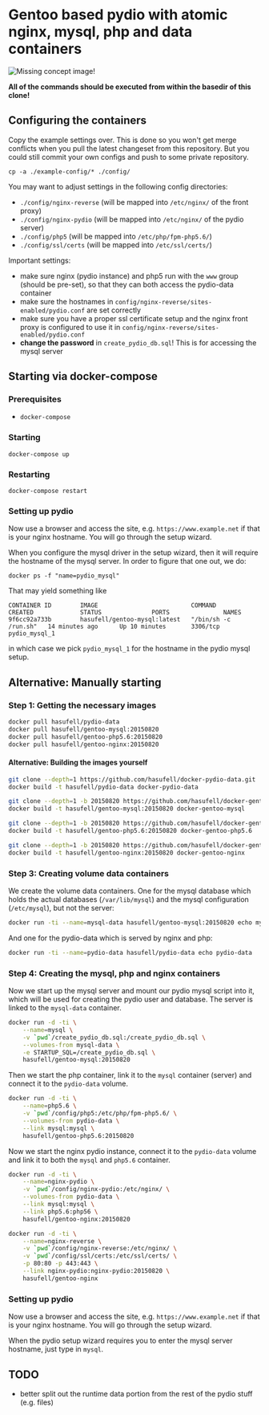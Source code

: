 # Gentoo based pydio with atomic nginx, mysql, php and data containers

![Missing concept image!](https://raw.githubusercontent.com/wiki/hasufell/docker-gentoo-pydio/images/concept.png)

__All of the commands should be executed from within the basedir
of this clone!__

## Configuring the containers

Copy the example settings over. This is done so you won't get merge conflicts
when you pull the latest changeset from this repository. But you could still
commit your own configs and push to some private repository.

```
cp -a ./example-config/* ./config/
```

You may want to adjust settings in the following config directories:
* `./config/nginx-reverse` (will be mapped into `/etc/nginx/` of the front proxy)
* `./config/nginx-pydio` (will be mapped into `/etc/nginx/` of the pydio server)
* `./config/php5` (will be mapped into `/etc/php/fpm-php5.6/`)
* `./config/ssl/certs` (will be mapped into `/etc/ssl/certs/`)

Important settings:
* make sure nginx (pydio instance) and php5 run with the `www` group (should be pre-set), so that they can both access the pydio-data container
* make sure the hostnames in `config/nginx-reverse/sites-enabled/pydio.conf` are set correctly
* make sure you have a proper ssl certificate setup and the nginx front proxy is configured to use it in `config/nginx-reverse/sites-enabled/pydio.conf`
* __change the password__ in `create_pydio_db.sql`! This is for accessing the mysql server

## Starting via docker-compose

### Prerequisites
* `docker-compose`

### Starting
```
docker-compose up
```

### Restarting
```
docker-compose restart
```

### Setting up pydio

Now use a browser and access the site, e.g. `https://www.example.net` if
that is your nginx hostname. You will go through the setup wizard.

When you configure the mysql driver in the setup wizard, then it will require
the hostname of the mysql server. In order to figure that one out, we do:
```
docker ps -f "name=pydio_mysql"
```

That may yield something like
```
CONTAINER ID        IMAGE                          COMMAND                CREATED             STATUS              PORTS               NAMES
9f6cc92a733b        hasufell/gentoo-mysql:latest   "/bin/sh -c /run.sh"   14 minutes ago      Up 10 minutes       3306/tcp            pydio_mysql_1
```

in which case we pick `pydio_mysql_1` for the hostname in the pydio mysql setup.

## Alternative: Manually starting

### Step 1: Getting the necessary images

```sh
docker pull hasufell/pydio-data
docker pull hasufell/gentoo-mysql:20150820
docker pull hasufell/gentoo-php5.6:20150820
docker pull hasufell/gentoo-nginx:20150820
```

#### Alternative: Building the images yourself

```sh
git clone --depth=1 https://github.com/hasufell/docker-pydio-data.git
docker build -t hasufell/pydio-data docker-pydio-data

git clone --depth=1 -b 20150820 https://github.com/hasufell/docker-gentoo-mysql.git
docker build -t hasufell/gentoo-mysql:20150820 docker-gentoo-mysql

git clone --depth=1 -b 20150820 https://github.com/hasufell/docker-gentoo-php5.6.git
docker build -t hasufell/gentoo-php5.6:20150820 docker-gentoo-php5.6

git clone --depth=1 -b 20150820 https://github.com/hasufell/docker-gentoo-nginx.git
docker build -t hasufell/gentoo-nginx:20150820 docker-gentoo-nginx
```

### Step 3: Creating volume data containers

We create the volume data containers. One for the mysql database which holds
the actual databases (`/var/lib/mysql`) and the mysql configuration (`/etc/mysql`), but not the server:
```sh
docker run -ti --name=mysql-data hasufell/gentoo-mysql:20150820 echo mysql-data
```

And one for the pydio-data which is served by nginx and php:
```sh
docker run -ti --name=pydio-data hasufell/pydio-data echo pydio-data
```

### Step 4: Creating the mysql, php and nginx containers

Now we start up the mysql server and mount our pydio mysql script into it,
which will be used for creating the pydio user and database. The server is linked
to the `mysql-data` container.
```sh
docker run -d -ti \
	--name=mysql \
	-v `pwd`/create_pydio_db.sql:/create_pydio_db.sql \
	--volumes-from mysql-data \
	-e STARTUP_SQL=/create_pydio_db.sql \
	hasufell/gentoo-mysql:20150820
```

Then we start the php container, link it to the `mysql` container (server)
and connect it to the `pydio-data` volume.
```sh
docker run -d -ti \
	--name=php5.6 \
	-v `pwd`/config/php5:/etc/php/fpm-php5.6/ \
	--volumes-from pydio-data \
	--link mysql:mysql \
	hasufell/gentoo-php5.6:20150820
```

Now we start the nginx pydio instance, connect it to the `pydio-data` volume
and link it to both the `mysql` and `php5.6` container.
```sh
docker run -d -ti \
	--name=nginx-pydio \
	-v `pwd`/config/nginx-pydio:/etc/nginx/ \
	--volumes-from pydio-data \
	--link mysql:mysql \
	--link php5.6:php56 \
	hasufell/gentoo-nginx:20150820
```

```sh
docker run -d -ti \
	--name=nginx-reverse \
	-v `pwd`/config/nginx-reverse:/etc/nginx/ \
	-v `pwd`/config/ssl/certs:/etc/ssl/certs/ \
	-p 80:80 -p 443:443 \
	--link nginx-pydio:nginx-pydio:20150820 \
	hasufell/gentoo-nginx
```

### Setting up pydio

Now use a browser and access the site, e.g. `https://www.example.net` if
that is your nginx hostname. You will go through the setup wizard.

When the pydio setup wizard requires you to enter the mysql server hostname,
just type in `mysql`.


## TODO
* better split out the runtime data portion from the rest of the pydio stuff (e.g. files)
